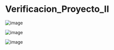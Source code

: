 # Verificacion_Proyecto_II

![image](https://github.com/user-attachments/assets/f76243d7-dde6-428b-b8d8-a07a3e717078)

![image](https://github.com/user-attachments/assets/6e9f82ce-afbf-476c-8df5-cc11a3674d00)

![image](https://github.com/user-attachments/assets/0e90a38e-9219-4beb-8a73-c4dab27ead10)
